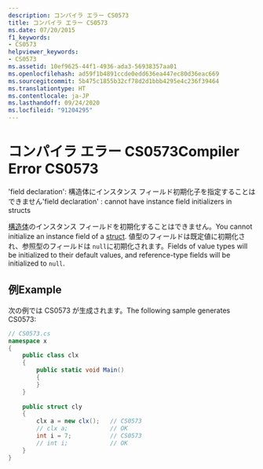 ```yaml
---
description: コンパイラ エラー CS0573
title: コンパイラ エラー CS0573
ms.date: 07/20/2015
f1_keywords:
- CS0573
helpviewer_keywords:
- CS0573
ms.assetid: 10ef9625-44f1-4936-ada3-56938357aa01
ms.openlocfilehash: ad59f1b4891ccde0edd636ea447ec80d36eac669
ms.sourcegitcommit: 5b475c1855b32cf78d2d1bbb4295e4c236f39464
ms.translationtype: HT
ms.contentlocale: ja-JP
ms.lasthandoff: 09/24/2020
ms.locfileid: "91204295"
---
```

# <a name="compiler-error-cs0573"></a><span data-ttu-id="958e9-103">コンパイラ エラー CS0573</span><span class="sxs-lookup"><span data-stu-id="958e9-103">Compiler Error CS0573</span></span>

<span data-ttu-id="958e9-104">'field declaration': 構造体にインスタンス フィールド初期化子を指定することはできません</span><span class="sxs-lookup"><span data-stu-id="958e9-104">'field declaration' : cannot have instance field initializers in structs</span></span>  
  
 <span data-ttu-id="958e9-105">[構造体](../language-reference/builtin-types/struct.md)のインスタンス フィールドを初期化することはできません。</span><span class="sxs-lookup"><span data-stu-id="958e9-105">You cannot initialize an instance field of a [struct](../language-reference/builtin-types/struct.md).</span></span> <span data-ttu-id="958e9-106">値型のフィールドは既定値に初期化され、参照型のフィールドは `null`に初期化されます。</span><span class="sxs-lookup"><span data-stu-id="958e9-106">Fields of value types will be initialized to their default values, and reference-type fields will be initialized to `null`.</span></span>  
  
## <a name="example"></a><span data-ttu-id="958e9-107">例</span><span class="sxs-lookup"><span data-stu-id="958e9-107">Example</span></span>  

 <span data-ttu-id="958e9-108">次の例では CS0573 が生成されます。</span><span class="sxs-lookup"><span data-stu-id="958e9-108">The following sample generates CS0573:</span></span>  
  
```csharp  
// CS0573.cs  
namespace x  
{  
    public class clx  
    {  
        public static void Main()  
        {  
        }  
    }  
  
    public struct cly  
    {  
        clx a = new clx();   // CS0573  
        // clx a;            // OK  
        int i = 7;           // CS0573  
        // int i;            // OK  
    }  
}  
```
